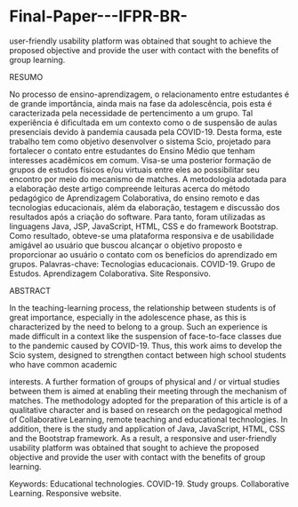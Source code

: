# Final-Paper---IFPR-BR-
user-friendly usability platform was obtained that sought to achieve the proposed objective and provide the user with contact with the benefits of group learning.

RESUMO


No processo de ensino-aprendizagem, o relacionamento entre estudantes é de grande
importância, ainda mais na fase da adolescência, pois esta é caracterizada pela necessidade de
pertencimento a um grupo. Tal experiência é dificultada em um contexto como o de suspensão
de aulas presenciais devido à pandemia causada pela COVID-19. Desta forma, este trabalho
tem como objetivo desenvolver o sistema Scio, projetado para fortalecer o contato entre
estudantes do Ensino Médio que tenham interesses acadêmicos em comum. Visa-se uma
posterior formação de grupos de estudos físicos e/ou virtuais entre eles ao possibilitar seu
encontro por meio do mecanismo de matches. A metodologia adotada para a elaboração deste
artigo compreende leituras acerca do método pedagógico de Aprendizagem Colaborativa, do
ensino remoto e das tecnologias educacionais, além da elaboração, testagem e discussão dos
resultados após a criação do software. Para tanto, foram utilizadas as linguagens Java, JSP,
JavaScript, HTML, CSS e do framework Bootstrap. Como resultado, obteve-se uma
plataforma responsiva e de usabilidade amigável ao usuário que buscou alcançar o objetivo
proposto e proporcionar ao usuário o contato com os benefícios do aprendizado em grupos.
Palavras-chave: Tecnologias educacionais. COVID-19. Grupo de Estudos. Aprendizagem
Colaborativa. Site Responsivo.


ABSTRACT


In the teaching-learning process, the relationship between students is of great importance,
especially in the adolescence phase, as this is characterized by the need to belong to a group.
Such an experience is made difficult in a context like the suspension of face-to-face classes
due to the pandemic caused by COVID-19. Thus, this work aims to develop the Scio system,
designed to strengthen contact between high school students who have common academic

interests. A further formation of groups of physical and / or virtual studies between them is
aimed at enabling their meeting through the mechanism of matches. The methodology
adopted for the preparation of this article is of a qualitative character and is based on research
on the pedagogical method of Collaborative Learning, remote teaching and educational
technologies. In addition, there is the study and application of Java, JavaScript, HTML, CSS
and the Bootstrap framework. As a result, a responsive and user-friendly usability platform
was obtained that sought to achieve the proposed objective and provide the user with contact
with the benefits of group learning.

Keywords: Educational technologies. COVID-19. Study groups. Collaborative Learning.
Responsive website.
